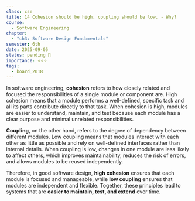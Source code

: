 ```yaml
---
class: cse
title: 14 Cohesion should be high, coupling should be low. - Why?
course:
  - Software Engineering
chapter:
  - "ch3: Software Design Fundamentals"
semester: 6th
date: 2025-09-05
status: pending 🛑
importance: ⭐⭐⭐
tags:
  - board_2018
---
```


In software engineering, **cohesion** refers to how closely related and focused the responsibilities of a single module or component are. High cohesion means that a module performs a well-defined, specific task and all its parts contribute directly to that task. When cohesion is high, modules are easier to understand, maintain, and test because each module has a clear purpose and minimal unrelated responsibilities.

**Coupling**, on the other hand, refers to the degree of dependency between different modules. Low coupling means that modules interact with each other as little as possible and rely on well-defined interfaces rather than internal details. When coupling is low, changes in one module are less likely to affect others, which improves maintainability, reduces the risk of errors, and allows modules to be reused independently.

Therefore, in good software design, **high cohesion** ensures that each module is focused and manageable, while **low coupling** ensures that modules are independent and flexible. Together, these principles lead to systems that are **easier to maintain, test, and extend** over time.
